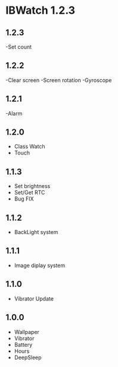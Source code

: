 # IBWatch 1.2.3

## 1.2.3
-Set count

## 1.2.2
-Clear screen
-Screen rotation
-Gyroscope 

## 1.2.1
-Alarm

## 1.2.0
- Class Watch
- Touch

## 1.1.3
- Set brightness
- Set/Get RTC
- Bug FIX

## 1.1.2
- BackLight system

## 1.1.1
- Image diplay system

## 1.1.0
- Vibrator Update

## 1.0.0
- Wallpaper
- Vibrator
- Battery
- Hours
- DeepSleep
